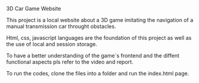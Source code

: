 3D Car Game Website

This project is a local website about a 3D game imitating the navigation of a manual transmission car throught obstacles.

Html, css, javascript languages are the foundation of this project as well as the use of local and session storage.

To have a better understanding of the game`s frontend and the diffent functional aspects pls refer to the video and report.

To run the codes, clone the files into a folder and run the index.html page. 
